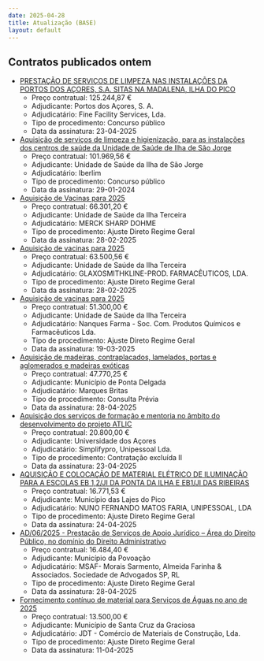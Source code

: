 ```yaml
---
date: 2025-04-28
title: Atualização (BASE)
layout: default
---
```

## Contratos publicados ontem

* [PRESTAÇÃO DE SERVIÇOS DE LIMPEZA NAS INSTALAÇÕES DA PORTOS DOS AÇORES, S.A. SITAS NA MADALENA, ILHA DO PICO](https://www.base.gov.pt/Base4/pt/detalhe/?type=contratos&id=11383296)
  * Preço contratual: 125.244,87 €
  * Adjudicante: Portos dos Açores, S. A.
  * Adjudicatário: Fine Facility Services, Lda.
  * Tipo de procedimento: Concurso público
  * Data da assinatura: 23-04-2025
* [Aquisição de serviços de limpeza e higienização, para as instalações dos centros de saúde da Unidade de Saúde de Ilha de São Jorge](https://www.base.gov.pt/Base4/pt/detalhe/?type=contratos&id=11383125)
  * Preço contratual: 101.969,56 €
  * Adjudicante: Unidade de Saúde da Ilha de São Jorge
  * Adjudicatário: Iberlim
  * Tipo de procedimento: Concurso público
  * Data da assinatura: 29-01-2024
* [Aquisição de Vacinas para 2025](https://www.base.gov.pt/Base4/pt/detalhe/?type=contratos&id=11382814)
  * Preço contratual: 66.301,20 €
  * Adjudicante: Unidade de Saúde da Ilha Terceira
  * Adjudicatário: MERCK SHARP DOHME
  * Tipo de procedimento: Ajuste Direto Regime Geral
  * Data da assinatura: 28-02-2025
* [Aquisição de vacinas para 2025](https://www.base.gov.pt/Base4/pt/detalhe/?type=contratos&id=11383018)
  * Preço contratual: 63.500,56 €
  * Adjudicante: Unidade de Saúde da Ilha Terceira
  * Adjudicatário: GLAXOSMITHKLINE-PROD. FARMACÊUTICOS, LDA.
  * Tipo de procedimento: Ajuste Direto Regime Geral
  * Data da assinatura: 28-02-2025
* [Aquisição de vacinas para 2025](https://www.base.gov.pt/Base4/pt/detalhe/?type=contratos&id=11383054)
  * Preço contratual: 51.300,00 €
  * Adjudicante: Unidade de Saúde da Ilha Terceira
  * Adjudicatário: Nanques Farma - Soc. Com. Produtos Químicos e Farmacêuticos Lda.
  * Tipo de procedimento: Ajuste Direto Regime Geral
  * Data da assinatura: 19-03-2025
* [Aquisição de madeiras, contraplacados, lamelados, portas e aglomerados e madeiras exóticas](https://www.base.gov.pt/Base4/pt/detalhe/?type=contratos&id=11383308)
  * Preço contratual: 47.770,25 €
  * Adjudicante: Município de Ponta Delgada
  * Adjudicatário: Marques Britas
  * Tipo de procedimento: Consulta Prévia
  * Data da assinatura: 28-04-2025
* [Aquisição dos serviços de formação e mentoria no âmbito do desenvolvimento do projeto ATLIC](https://www.base.gov.pt/Base4/pt/detalhe/?type=contratos&id=11383215)
  * Preço contratual: 20.800,00 €
  * Adjudicante: Universidade dos Açores
  * Adjudicatário: Simplifypro, Unipessoal Lda.
  * Tipo de procedimento: Contratação excluída II
  * Data da assinatura: 23-04-2025
* [AQUISIÇÃO E COLOCAÇÃO DE MATERIAL ELÉTRICO DE ILUMINAÇÃO PARA A ESCOLAS EB 1,2/JI DA PONTA DA ILHA E EB1/JI DAS RIBEIRAS](https://www.base.gov.pt/Base4/pt/detalhe/?type=contratos&id=11383284)
  * Preço contratual: 16.771,53 €
  * Adjudicante: Município das Lajes do Pico
  * Adjudicatário: NUNO FERNANDO MATOS FARIA, UNIPESSOAL, LDA
  * Tipo de procedimento: Ajuste Direto Regime Geral
  * Data da assinatura: 24-04-2025
* [AD/06/2025 - Prestação de Serviços de Apoio Jurídico – Área do Direito Público, no domínio do Direito Administrativo](https://www.base.gov.pt/Base4/pt/detalhe/?type=contratos&id=11382754)
  * Preço contratual: 16.484,40 €
  * Adjudicante: Município da Povoação
  * Adjudicatário: MSAF- Morais Sarmento, Almeida Farinha & Associados. Sociedade de Advogados SP, RL
  * Tipo de procedimento: Ajuste Direto Regime Geral
  * Data da assinatura: 28-04-2025
* [Fornecimento contínuo de material para Serviços de Águas no ano de 2025](https://www.base.gov.pt/Base4/pt/detalhe/?type=contratos&id=11383311)
  * Preço contratual: 13.500,00 €
  * Adjudicante: Município de Santa Cruz da Graciosa
  * Adjudicatário: JDT - Comércio de Materiais de Construção, Lda.
  * Tipo de procedimento: Ajuste Direto Regime Geral
  * Data da assinatura: 11-04-2025

